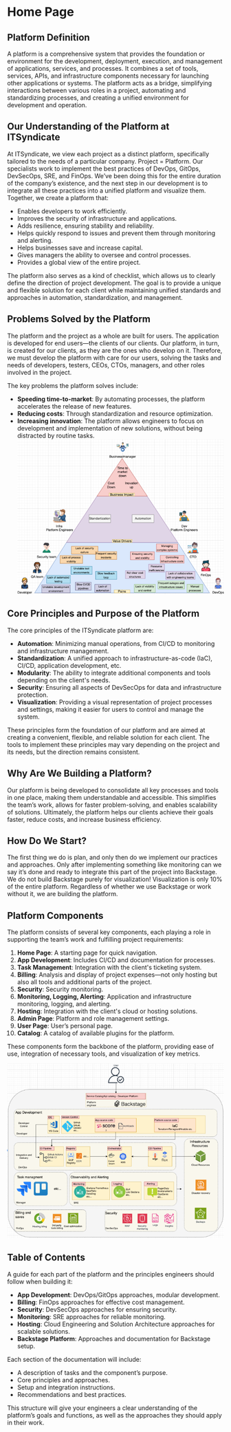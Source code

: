 # Home Page

## Platform Definition  
A platform is a comprehensive system that provides the foundation or environment for the development, deployment, execution, and management of applications, services, and processes. It combines a set of tools, services, APIs, and infrastructure components necessary for launching other applications or systems. The platform acts as a bridge, simplifying interactions between various roles in a project, automating and standardizing processes, and creating a unified environment for development and operation.

## Our Understanding of the Platform at ITSyndicate  
At ITSyndicate, we view each project as a distinct platform, specifically tailored to the needs of a particular company. Project = Platform. Our specialists work to implement the best practices of DevOps, GitOps, DevSecOps, SRE, and FinOps. We’ve been doing this for the entire duration of the company’s existence, and the next step in our development is to integrate all these practices into a unified platform and visualize them.  
Together, we create a platform that:  
- Enables developers to work efficiently.  
- Improves the security of infrastructure and applications.  
- Adds resilience, ensuring stability and reliability.  
- Helps quickly respond to issues and prevent them through monitoring and alerting.  
- Helps businesses save and increase capital.  
- Gives managers the ability to oversee and control processes.  
- Provides a global view of the entire project.  

The platform also serves as a kind of checklist, which allows us to clearly define the direction of project development. The goal is to provide a unique and flexible solution for each client while maintaining unified standards and approaches in automation, standardization, and management.

## Problems Solved by the Platform  
The platform and the project as a whole are built for users. The application is developed for end users—the clients of our clients. Our platform, in turn, is created for our clients, as they are the ones who develop on it. Therefore, we must develop the platform with care for our users, solving the tasks and needs of developers, testers, CEOs, CTOs, managers, and other roles involved in the project.

The key problems the platform solves include:  
- **Speeding time-to-market**: By automating processes, the platform accelerates the release of new features.  
- **Reducing costs**: Through standardization and resource optimization.  
- **Increasing innovation**: The platform allows engineers to focus on development and implementation of new solutions, without being distracted by routine tasks.  
![Structure](image-1.png)
## Core Principles and Purpose of the Platform  
The core principles of the ITSyndicate platform are:  
- **Automation**: Minimizing manual operations, from CI/CD to monitoring and infrastructure management.  
- **Standardization**: A unified approach to infrastructure-as-code (IaC), CI/CD, application development, etc.  
- **Modularity**: The ability to integrate additional components and tools depending on the client's needs.  
- **Security**: Ensuring all aspects of DevSecOps for data and infrastructure protection.  
- **Visualization**: Providing a visual representation of project processes and settings, making it easier for users to control and manage the system.  

These principles form the foundation of our platform and are aimed at creating a convenient, flexible, and reliable solution for each client. The tools to implement these principles may vary depending on the project and its needs, but the direction remains consistent.

## Why Are We Building a Platform?  
Our platform is being developed to consolidate all key processes and tools in one place, making them understandable and accessible. This simplifies the team’s work, allows for faster problem-solving, and enables scalability of solutions. Ultimately, the platform helps our clients achieve their goals faster, reduce costs, and increase business efficiency.

## How Do We Start?  
The first thing we do is plan, and only then do we implement our practices and approaches. Only after implementing something like monitoring can we say it’s done and ready to integrate this part of the project into Backstage. We do not build Backstage purely for visualization! Visualization is only 10% of the entire platform. Regardless of whether we use Backstage or work without it, we are building the platform.

## Platform Components  
The platform consists of several key components, each playing a role in supporting the team’s work and fulfilling project requirements:  
1. **Home Page**: A starting page for quick navigation.  
2. **App Development**: Includes CI/CD and documentation for processes.  
3. **Task Management**: Integration with the client's ticketing system.  
4. **Billing**: Analysis and display of project expenses—not only hosting but also all tools and additional parts of the project.  
5. **Security**: Security monitoring.  
6. **Monitoring, Logging, Alerting**: Application and infrastructure monitoring, logging, and alerting.  
7. **Hosting**: Integration with the client's cloud or hosting solutions.  
8. **Admin Page**: Platform and role management settings.  
9. **User Page**: User’s personal page.  
10. **Catalog**: A catalog of available plugins for the platform.  

These components form the backbone of the platform, providing ease of use, integration of necessary tools, and visualization of key metrics.

![Diagram](image.png)

## Table of Contents  
A guide for each part of the platform and the principles engineers should follow when building it:  
- **App Development**: DevOps/GitOps approaches, modular development.  
- **Billing**: FinOps approaches for effective cost management.  
- **Security**: DevSecOps approaches for ensuring security.  
- **Monitoring**: SRE approaches for reliable monitoring.  
- **Hosting**: Cloud Engineering and Solution Architecture approaches for scalable solutions.  
- **Backstage Platform**: Approaches and documentation for Backstage setup.  

Each section of the documentation will include:  
- A description of tasks and the component’s purpose.  
- Core principles and approaches.  
- Setup and integration instructions.  
- Recommendations and best practices.  

This structure will give your engineers a clear understanding of the platform’s goals and functions, as well as the approaches they should apply in their work.
